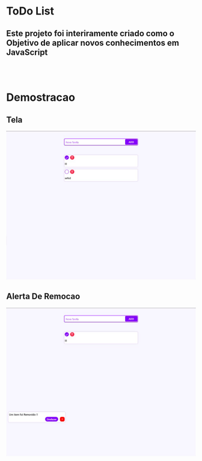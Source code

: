 # ToDo List

## Este projeto foi interiramente criado como o Objetivo de aplicar novos conhecimentos em JavaScript 

<br/><br/> 

# Demostracao
## Tela
![Tela](./images/tela.png )
## Alerta  De Remocao 
![alert](./images/alert.png)